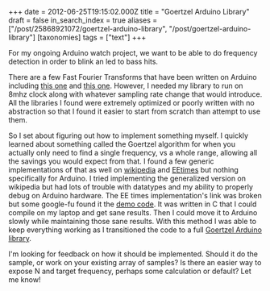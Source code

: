 +++
date = 2012-06-25T19:15:02.000Z
title = "Goertzel Arduino Library"
draft = false
in_search_index = true
aliases = ["/post/25868921072/goertzel-arduino-library", "/post/goertzel-arduino-library"]
[taxonomies]
tags = ["text"]
+++

For my ongoing Arduino watch project, we want to be able to do frequency detection in order to blink an led to bass hits.

There are a few Fast Fourier Transforms that have been written on Arduino including [this one](http://www.arduino.cc/cgi-bin/yabb2/YaBB.pl?num=1286718155 ) and [this one](http://elm-chan.org/works/akilcd/report_e.html). However, I needed my library to run on 8mhz clock along with whatever sampling rate change that would introduce. All the libraries I found were extremely optimized or poorly written with no abstraction so that I found it easier to start from scratch than attempt to use them.

So I set about figuring out how to implement something myself. I quickly learned about something called the Goertzel algorithm for when you actually only need to find a single frequency, vs a whole range, allowing all the savings you would expect from that. I found a few generic implementations of that as well on [wikipedia](http://en.wikipedia.org/wiki/Goertzel_algorithm) and [EEtimes](http://www.eetimes.com/design/embedded/4024443/The-Goertzel-Algorithm) but nothing specifically for Arduino. I tried implementing the generalized version on wikipedia but had lots of trouble with datatypes and my ability to properly debug on Arduino hardware. The EE times implementation's link was broken but some google-fu found it the [demo code](http://www.eetimes.com/Content/SourceCode/09banks.txt). It was written in C that I could compile on my laptop and get sane results. Then I could move it to Arduino slowly while maintaining those sane results. With this method I was able to keep everything working as I transitioned the code to a full [Goertzel Arduino library](https://github.com/jacobrosenthal/Goertzel).

I'm looking for feedback on how it should be implemented. Should it do the sample, or work on your existing array of samples? Is there an easier way to expose N and target frequency, perhaps some calculation or default? Let me know!
